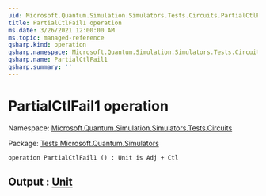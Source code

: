 ```yaml
---
uid: Microsoft.Quantum.Simulation.Simulators.Tests.Circuits.PartialCtlFail1
title: PartialCtlFail1 operation
ms.date: 3/26/2021 12:00:00 AM
ms.topic: managed-reference
qsharp.kind: operation
qsharp.namespace: Microsoft.Quantum.Simulation.Simulators.Tests.Circuits
qsharp.name: PartialCtlFail1
qsharp.summary: ''
---
```


# PartialCtlFail1 operation

Namespace: [Microsoft.Quantum.Simulation.Simulators.Tests.Circuits](xref:Microsoft.Quantum.Simulation.Simulators.Tests.Circuits)

Package: [Tests.Microsoft.Quantum.Simulators](https://nuget.org/packages/Tests.Microsoft.Quantum.Simulators)




```qsharp
operation PartialCtlFail1 () : Unit is Adj + Ctl
```


## Output : [Unit](xref:microsoft.quantum.lang-ref.unit)

